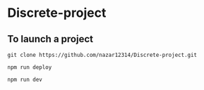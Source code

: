# Discrete-project

## To launch a project
```shell
git clone https://github.com/nazar12314/Discrete-project.git
```
```shell
npm run deploy
```
```shell
npm run dev
```

